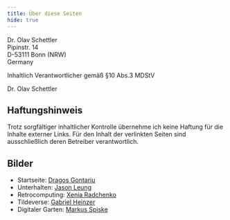 ```yaml
---
title: Über diese Seiten
hide: true
---
```

Dr. Olav Schettler  
Pipinstr. 14  
D-53111 Bonn (NRW)  
Germany

Inhaltlich Verantwortlicher gemäß §10 Abs.3 MDStV

Dr. Olav Schettler

## Haftungshinweis

Trotz sorgfältiger inhaltlicher Kontrolle übernehme ich keine Haftung für die Inhalte externer Links. Für den Inhalt der verlinkten Seiten sind ausschließlich deren Betreiber verantwortlich.

## Bilder

* Startseite: [Dragos Gontariu](https://unsplash.com/de/fotos/54VAb3f1z6w)
* Unterhalten: [Jason Leung](https://unsplash.com/de/fotos/mZNRsYE9Qi4)
* Retrocomputing: [Xenia Radchenko](https://unsplash.com/de/fotos/ezEn4jYrVYQ)
* Tildeverse: [Gabriel Heinzer](https://unsplash.com/de/fotos/4Mw7nkQDByk)
* Digitaler Garten: [Markus Spiske](https://unsplash.com/de/fotos/sFydXGrt5OA)
